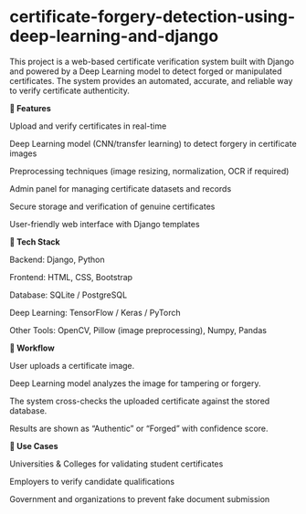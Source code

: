 # certificate-forgery-detection-using-deep-learning-and-django
This project is a web-based certificate verification system built with Django and powered by a Deep Learning model to detect forged or manipulated certificates. The system provides an automated, accurate, and reliable way to verify certificate authenticity.

**🔹 Features**

Upload and verify certificates in real-time

Deep Learning model (CNN/transfer learning) to detect forgery in certificate images

Preprocessing techniques (image resizing, normalization, OCR if required)

Admin panel for managing certificate datasets and records

Secure storage and verification of genuine certificates

User-friendly web interface with Django templates

**🔹 Tech Stack**

Backend: Django, Python

Frontend: HTML, CSS, Bootstrap

Database: SQLite / PostgreSQL

Deep Learning: TensorFlow / Keras / PyTorch

Other Tools: OpenCV, Pillow (image preprocessing), Numpy, Pandas

**🔹 Workflow**

User uploads a certificate image.

Deep Learning model analyzes the image for tampering or forgery.

The system cross-checks the uploaded certificate against the stored database.

Results are shown as “Authentic” or “Forged” with confidence score.

**🔹 Use Cases**

Universities & Colleges for validating student certificates

Employers to verify candidate qualifications

Government and organizations to prevent fake document submission
